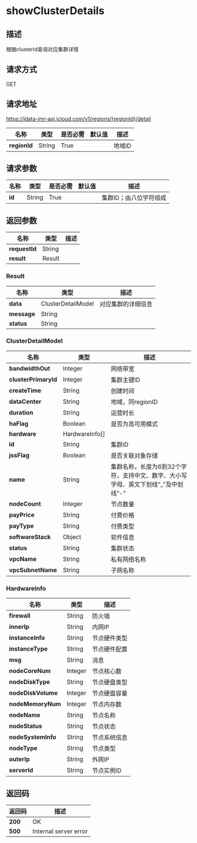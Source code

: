 # showClusterDetails


## 描述
根据clusterId查询对应集群详情

## 请求方式
GET

## 请求地址
https://idata-jmr-api.jcloud.com/v1/regions/{regionId}/detail

|名称|类型|是否必需|默认值|描述|
|---|---|---|---|---|
|**regionId**|String|True||地域ID|

## 请求参数
|名称|类型|是否必需|默认值|描述|
|---|---|---|---|---|
|**id**|String|True||集群ID；由八位字符组成|


## 返回参数
|名称|类型|描述|
|---|---|---|
|**requestId**|String||
|**result**|Result||


### Result
|名称|类型|描述|
|---|---|---|
|**data**|ClusterDetailModel|对应集群的详细信息|
|**message**|String||
|**status**|String||
### ClusterDetailModel
|名称|类型|描述|
|---|---|---|
|**bandwidthOut**|Integer|网络带宽|
|**clusterPrimaryId**|Integer|集群主键ID|
|**createTime**|String|创建时间|
|**dataCenter**|String|地域，同regionID|
|**duration**|String|运营时长|
|**haFlag**|Boolean|是否为高可用模式|
|**hardware**|HardwareInfo[]||
|**id**|String|集群ID|
|**jssFlag**|Boolean|是否关联对象存储|
|**name**|String|集群名称，长度为6到32个字符，支持中文、数字、大小写字母、英文下划线“_”及中划线“-”|
|**nodeCount**|Integer|节点数量|
|**payPrice**|String|付费价格|
|**payType**|String|付费类型|
|**softwareStack**|Object|软件信息|
|**status**|String|集群状态|
|**vpcName**|String|私有网络名称|
|**vpcSubnetName**|String|子网名称|
### HardwareInfo
|名称|类型|描述|
|---|---|---|
|**firewall**|String|防火墙|
|**innerIp**|String|内网IP|
|**instanceInfo**|String|节点硬件类型|
|**instanceType**|String|节点硬件配置|
|**msg**|String|消息|
|**nodeCoreNum**|Integer|节点核心数|
|**nodeDiskType**|String|节点硬盘类型|
|**nodeDiskVolume**|Integer|节点硬盘容量|
|**nodeMemoryNum**|Integer|节点内存数|
|**nodeName**|String|节点名称|
|**nodeStatus**|String|节点状态|
|**nodeSystemInfo**|String|节点系统信息|
|**nodeType**|String|节点类型|
|**outerIp**|String|外网IP|
|**serverId**|String|节点实例ID|

## 返回码
|返回码|描述|
|---|---|
|**200**|OK|
|**500**|Internal server error|
